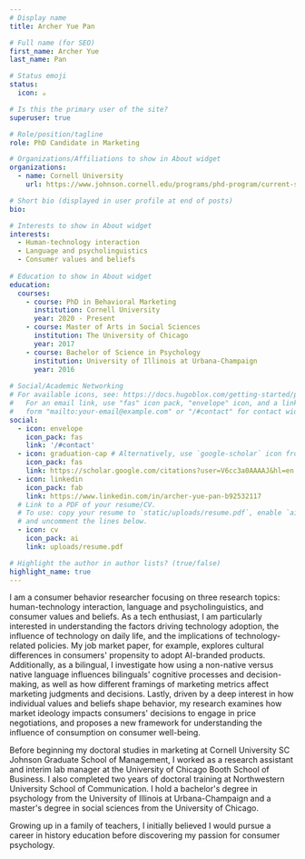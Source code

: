 ```yaml
---
# Display name
title: Archer Yue Pan

# Full name (for SEO)
first_name: Archer Yue
last_name: Pan

# Status emoji
status:
  icon: ☕️

# Is this the primary user of the site?
superuser: true

# Role/position/tagline
role: PhD Candidate in Marketing

# Organizations/Affiliations to show in About widget
organizations:
  - name: Cornell University
    url: https://www.johnson.cornell.edu/programs/phd-program/current-students/yp388/

# Short bio (displayed in user profile at end of posts)
bio: 

# Interests to show in About widget
interests:
  - Human-technology interaction
  - Language and psycholinguistics
  - Consumer values and beliefs 
    
# Education to show in About widget
education:
  courses:
    - course: PhD in Behavioral Marketing
      institution: Cornell University
      year: 2020 - Present
    - course: Master of Arts in Social Sciences
      institution: The University of Chicago
      year: 2017
    - course: Bachelor of Science in Psychology
      institution: University of Illinois at Urbana-Champaign
      year: 2016
      
# Social/Academic Networking
# For available icons, see: https://docs.hugoblox.com/getting-started/page-builder/#icons
#   For an email link, use "fas" icon pack, "envelope" icon, and a link in the
#   form "mailto:your-email@example.com" or "/#contact" for contact widget.
social:
  - icon: envelope
    icon_pack: fas
    link: '/#contact'
  - icon: graduation-cap # Alternatively, use `google-scholar` icon from `ai` icon pack
    icon_pack: fas
    link: https://scholar.google.com/citations?user=V6cc3a0AAAAJ&hl=en
  - icon: linkedin
    icon_pack: fab
    link: https://www.linkedin.com/in/archer-yue-pan-b92532117
  # Link to a PDF of your resume/CV.
  # To use: copy your resume to `static/uploads/resume.pdf`, enable `ai` icons in `params.yaml`,
  # and uncomment the lines below.
  - icon: cv
    icon_pack: ai
    link: uploads/resume.pdf

# Highlight the author in author lists? (true/false)
highlight_name: true
---
```


I am a consumer behavior researcher focusing on three research topics: human-technology interaction, language and psycholinguistics, and consumer values and beliefs. As a tech enthusiast, I am particularly interested in understanding the factors driving technology adoption, the influence of technology on daily life, and the implications of technology-related policies. My job market paper, for example, explores cultural differences in consumers' propensity to adopt AI-branded products. Additionally, as a bilingual, I investigate how using a non-native versus native language influences bilinguals' cognitive processes and decision-making, as well as how different framings of marketing metrics affect marketing judgments and decisions. Lastly, driven by a deep interest in how individual values and beliefs shape behavior, my research examines how market ideology impacts consumers' decisions to engage in price negotiations, and proposes a new framework for understanding the influence of consumption on consumer well-being.

Before beginning my doctoral studies in marketing at Cornell University SC Johnson Graduate School of Management, I worked as a research assistant and interim lab manager at the University of Chicago Booth School of Business. I also completed two years of doctoral training at Northwestern University School of Communication. I hold a bachelor's degree in psychology from the University of Illinois at Urbana-Champaign and a master's degree in social sciences from the University of Chicago.

Growing up in a family of teachers, I initially believed I would pursue a career in history education before discovering my passion for consumer psychology.


